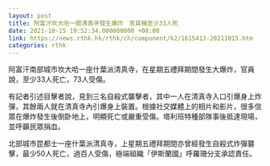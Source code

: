 ```yaml
---
layout: post
title: 阿富汗坎大哈一間清真寺發生爆炸　官員稱至少33人死
date: 2021-10-15 19:52:34.000000000 +08:00
link: https://news.rthk.hk/rthk/ch/component/k2/1615413-20211015.htm
categories: rthk
---
```


阿富汗南部城市坎大哈一座什葉派清真寺，在星期五禮拜期間發生大爆炸，官員說，至少33人死亡，73人受傷。

有記者引述目擊者說，見到三名自殺式襲擊者，其中一人在清真寺入口引爆身上炸彈，其餘兩人就在清真寺內引爆身上裝置。根據社交媒體上的相片和影片，很多信眾在爆炸發生後倒卧地上，明顯死亡或嚴重受傷。塔利班特種部隊事後抵達現場，並呼籲民眾捐血。

北部城市昆都士一座什葉派清真寺，上星期五禮拜期間亦曾經發生自殺式炸彈襲擊，最少50人死亡，過百人受傷，極端組織「伊斯蘭國」呼羅珊分支承認責任。
